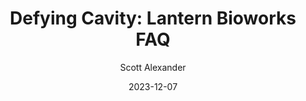 ---
layout: podcast
title: "Defying Cavity: Lantern Bioworks FAQ"
author: Scott Alexander
description: https://www.astralcodexten.com/p/defying-cavity-lantern-bioworks-faq
date: 2023-12-07
length: 4366584
duration: 1091
guid: defying-cavity-lantern-bioworks-faq
---